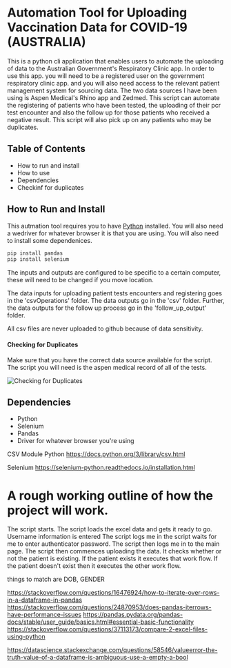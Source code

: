 # Automation Tool for Uploading Vaccination Data for COVID-19 (AUSTRALIA)
This is a python cli application that enables users to automate the uploading of data to the Australian Government's Respiratory Clinic app. 
In order to use this app. you will need to be a registered user on the government respiratory clinic app. and you will also need access to the relevant patient
management system for sourcing data. The two data sources I have been using is Aspen Medical's Rhino app and Zedmed. 
This script can automate the registering of patients who have been tested, the uploading of their pcr test encounter and also the follow up for those patients who received
a negative result. This script will also pick up on any patients who may be duplicates. 

## Table of Contents 
- How to run and install
- How to use
- Dependencies
- Checkinf for duplicates

## How to Run and Install
This autmation tool requires you to have [Python](https://www.python.org/) installed. You will also need a wedriver for whatever browser it is that you are using. 
You will also need to install some dependenices. 

```sh
pip install pandas
pip install selenium
```
The inputs and outputs are configured to be specific to a certain computer, these will need to be changed if you move location. 

The data inputs for uploading patient tests encounters and registering goes in the 'csvOperations' folder. The data outputs  go in the 'csv' folder.
Further, the data outputs for the follow up process go in the 'follow_up_output' folder. 

All csv files are never uploaded to github because of data sensitivity. 

#### Checking for Duplicates 

Make sure that you have the correct data source available for the script. The script you will need is the aspen medical record of all of the tests. 

![Checking for Duplicates](https://watch.screencastify.com/v/wNXxGPwbXaspCkUBdVsj)

## Dependencies
- Python
- Selenium
- Pandas
- Driver for whatever browser you're using



CSV Module Python 
https://docs.python.org/3/library/csv.html

Selenium 
https://selenium-python.readthedocs.io/installation.html


# A rough working outline of how the project will work. 
The script starts. 
The script loads the excel data and gets it ready to go. 
Username information is entered
The script logs me in 
the script waits for me to enter authenticator password. 
The script then logs me in to the main page. 
The script then commences uploading the data. 
It checks whether or not the patient is existing. If the patient exists it executes that work flow. 
If the patient doesn't exist then it executes the other work flow. 

things to match are DOB, GENDER

https://stackoverflow.com/questions/16476924/how-to-iterate-over-rows-in-a-dataframe-in-pandas
https://stackoverflow.com/questions/24870953/does-pandas-iterrows-have-performance-issues
https://pandas.pydata.org/pandas-docs/stable/user_guide/basics.html#essential-basic-functionality
https://stackoverflow.com/questions/37113173/compare-2-excel-files-using-python

https://datascience.stackexchange.com/questions/58546/valueerror-the-truth-value-of-a-dataframe-is-ambiguous-use-a-empty-a-bool


